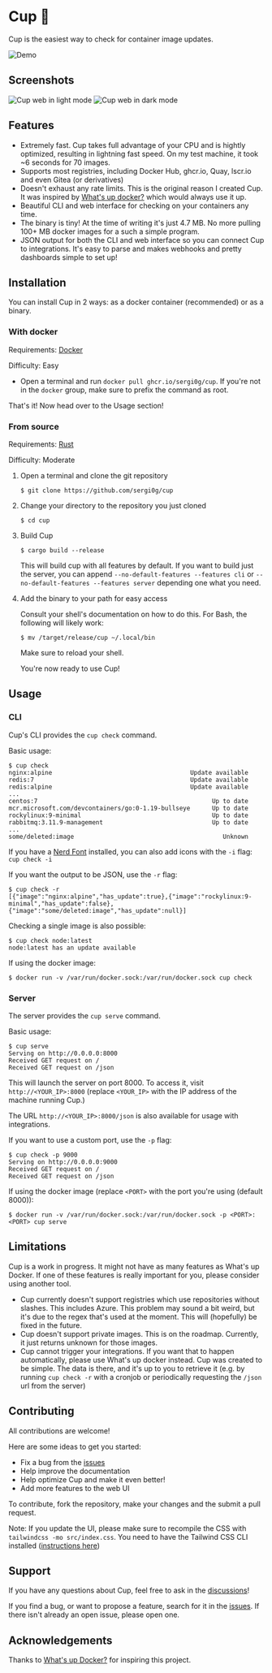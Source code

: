 # Cup 🥤

Cup is the easiest way to check for container image updates.

![Demo](screenshots/cup.gif)

## Screenshots

![Cup web in light mode](screenshots/web_light.png)
![Cup web in dark mode](screenshots/web_dark.png)

## Features

- Extremely fast. Cup takes full advantage of your CPU and is hightly optimized, resulting in lightning fast speed. On my test machine, it took ~6 seconds for 70 images.
- Supports most registries, including Docker Hub, ghcr.io, Quay, lscr.io and even Gitea (or derivatives)
- Doesn't exhaust any rate limits. This is the original reason I created Cup. It was inspired by [What's up docker?](https://github.com/fmartinou/whats-up-docker) which would always use it up.
- Beautiful CLI and web interface for checking on your containers any time.
- The binary is tiny! At the time of writing it's just 4.7 MB. No more pulling 100+ MB docker images for a such a simple program.
- JSON output for both the CLI and web interface so you can connect Cup to integrations. It's easy to parse and makes webhooks and pretty dashboards simple to set up!

## Installation

You can install Cup in 2 ways: as a docker container (recommended) or as a binary.

### With docker

Requirements: [Docker](https://docs.docker.com/engine/install/)

Difficulty: Easy

- Open a terminal and run `docker pull ghcr.io/sergi0g/cup`. If you're not in the `docker` group, make sure to prefix the command as root.

That's it! Now head over to the Usage section!

### From source

Requirements: [Rust](https://rustup.rs)

Difficulty: Moderate

1. Open a terminal and clone the git repository
   ```
   $ git clone https://github.com/sergi0g/cup
   ```
2. Change your directory to the repository you just cloned
   ```
   $ cd cup
   ```
3. Build Cup
   ```
   $ cargo build --release
   ```
   This will build cup with all features by default. If you want to build just the server, you can append `--no-default-features --features cli` or `--no-default-features --features server` depending one what you need.
4. Add the binary to your path for easy access

   Consult your shell's documentation on how to do this. For Bash, the following will likely work:

   ```
   $ mv /target/release/cup ~/.local/bin
   ```

   Make sure to reload your shell.

   You're now ready to use Cup!

## Usage

### CLI

Cup's CLI provides the `cup check` command.

Basic usage:

```
$ cup check
nginx:alpine                                      Update available
redis:7                                           Update available
redis:alpine                                      Update available
...
centos:7                                                Up to date
mcr.microsoft.com/devcontainers/go:0-1.19-bullseye      Up to date
rockylinux:9-minimal                                    Up to date
rabbitmq:3.11.9-management                              Up to date
...
some/deleted:image                                         Unknown
```

If you have a [Nerd Font](https://nerdfonts.com) installed, you can also add icons with the `-i` flag: `cup check -i`

If you want the output to be JSON, use the `-r` flag:

```
$ cup check -r
[{"image":"nginx:alpine","has_update":true},{"image":"rockylinux:9-minimal","has_update":false},{"image":"some/deleted:image","has_update":null}]
```

Checking a single image is also possible:

```
$ cup check node:latest
node:latest has an update available
```

If using the docker image:

```
$ docker run -v /var/run/docker.sock:/var/run/docker.sock cup check
```

### Server

The server provides the `cup serve` command.

Basic usage:

```
$ cup serve
Serving on http://0.0.0.0:8000
Received GET request on /
Received GET request on /json
```

This will launch the server on port 8000. To access it, visit `http://<YOUR_IP>:8000` (replace `<YOUR_IP>` with the IP address of the machine running Cup.)

The URL `http://<YOUR_IP>:8000/json` is also available for usage with integrations.

If you want to use a custom port, use the `-p` flag:

```
$ cup check -p 9000
Serving on http://0.0.0.0:9000
Received GET request on /
Received GET request on /json
```

If using the docker image (replace `<PORT>` with the port you're using (default 8000)):

```
$ docker run -v /var/run/docker.sock:/var/run/docker.sock -p <PORT>:<PORT> cup serve
```

## Limitations

Cup is a work in progress. It might not have as many features as What's up Docker. If one of these features is really important for you, please consider using another tool.

- Cup currently doesn't support registries which use repositories without slashes. This includes Azure. This problem may sound a bit weird, but it's due to the regex that's used at the moment. This will (hopefully) be fixed in the future.
- Cup doesn't support private images. This is on the roadmap. Currently, it just returns unknown for those images.
- Cup cannot trigger your integrations. If you want that to happen automatically, please use What's up docker instead. Cup was created to be simple. The data is there, and it's up to you to retrieve it (e.g. by running `cup check -r` with a cronjob or periodically requesting the `/json` url from the server)

## Contributing

All contributions are welcome!

Here are some ideas to get you started:

- Fix a bug from the [issues](https://github.com/sergi0g/cup/issues)
- Help improve the documentation
- Help optimize Cup and make it even better!
- Add more features to the web UI

To contribute, fork the repository, make your changes and the submit a pull request.

Note: If you update the UI, please make sure to recompile the CSS with `tailwindcss -mo src/index.css`. You need to have the Tailwind CSS CLI installed ([instructions here](https://tailwindcss.com/docs/installation))

## Support

If you have any questions about Cup, feel free to ask in the [discussions](https://github.com/sergi0g/cup/discussions)!

If you find a bug, or want to propose a feature, search for it in the [issues](https://github.com/sergi0g/cup/issues). If there isn't already an open issue, please open one.

## Acknowledgements

Thanks to [What's up Docker?](https://github.com/fmartinou/whats-up-docker) for inspiring this project.

